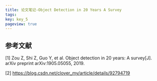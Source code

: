 ```yaml
---
title: 论文笔记-Object Detection in 20 Years A Survey
tags: 
key: key_5
pageview: true
---
```





## 参考文献

[1] Zou Z, Shi Z, Guo Y, et al. Object detection in 20 years: A survey[J]. arXiv preprint arXiv:1905.05055, 2019.

[2] https://blog.csdn.net/clover_my/article/details/92794719